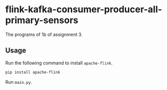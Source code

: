 # flink-kafka-consumer-producer-all-primary-sensors
The programs of 1b of assignment 3.

## Usage
Run the following command to install `apache-flink`.

```bash
pip install apache-flink
```

Run `main.py`.
